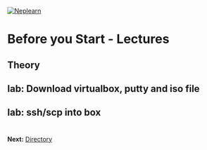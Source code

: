 [![Neplearn](../neplearn.png)](https://neplearn.com)

# Before you Start - Lectures

## Theory

## lab: Download virtualbox, putty and iso file

## lab: ssh/scp into box


#
**Next:** [Directory](https://github.com/neplearn/lab_linux/tree/master/lab_02Directory_Structure)
#